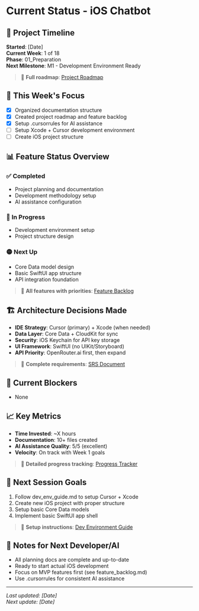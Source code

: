# Current Status - iOS Chatbot

## 📅 **Project Timeline**
**Started**: [Date]  
**Current Week**: 1 of 18  
**Phase**: 01_Preparation  
**Next Milestone**: M1 - Development Environment Ready

> 📖 **Full roadmap**: [Project Roadmap](../01_preparation/project_roadmap.md)

## 🎯 **This Week's Focus**
- [x] Organized documentation structure
- [x] Created project roadmap and feature backlog  
- [x] Setup .cursorrules for AI assistance
- [ ] Setup Xcode + Cursor development environment
- [ ] Create iOS project structure

## 📊 **Feature Status Overview**

### ✅ **Completed**
- Project planning and documentation
- Development methodology setup
- AI assistance configuration

### 🔵 **In Progress**
- Development environment setup
- Project structure design

### 🟡 **Next Up**
- Core Data model design
- Basic SwiftUI app structure
- API integration foundation

> 📖 **All features with priorities**: [Feature Backlog](../01_preparation/feature_backlog.md)

## 🏗️ **Architecture Decisions Made**
- **IDE Strategy**: Cursor (primary) + Xcode (when needed)
- **Data Layer**: Core Data + CloudKit for sync
- **Security**: iOS Keychain for API key storage
- **UI Framework**: SwiftUI (no UIKit/Storyboard)
- **API Priority**: OpenRouter.ai first, then expand

> 📖 **Complete requirements**: [SRS Document](../01_preparation/srs_v1.md)

## 🚧 **Current Blockers**
- None

## 📈 **Key Metrics**
- **Time Invested**: ~X hours
- **Documentation**: 10+ files created
- **AI Assistance Quality**: 5/5 (excellent)
- **Velocity**: On track with Week 1 goals

> 📖 **Detailed progress tracking**: [Progress Tracker](../03_implementation/progress_tracker.md)

## 🎯 **Next Session Goals**
1. Follow dev_env_guide.md to setup Cursor + Xcode
2. Create new iOS project with proper structure
3. Setup basic Core Data models
4. Implement basic SwiftUI app shell

> 📖 **Setup instructions**: [Dev Environment Guide](../02_development/dev_env_guide.md)

## 📝 **Notes for Next Developer/AI**
- All planning docs are complete and up-to-date
- Ready to start actual iOS development
- Focus on MVP features first (see feature_backlog.md)
- Use .cursorrules for consistent AI assistance

---
*Last updated: [Date]*  
*Next update: [Date]* 
